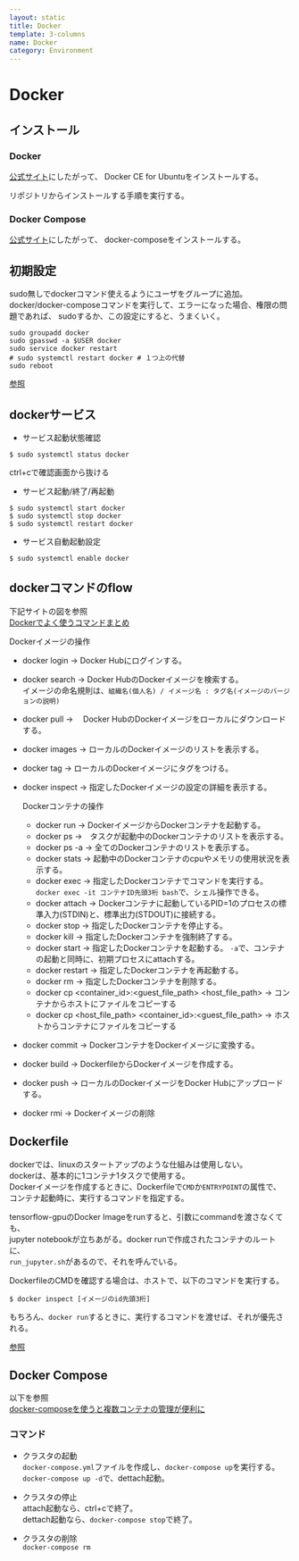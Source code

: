 ```yaml
---
layout: static
title: Docker
template: 3-columns
name: Docker
category: Environment
---
```


# Docker

## インストール

### Docker

[公式サイト](https://docs.docker.com/install/linux/docker-ce/ubuntu/)にしたがって、
Docker CE for Ubuntuをインストールする。

リポジトリからインストールする手順を実行する。

### Docker Compose

[公式サイト](https://docs.docker.com/compose/install/#install-compose)にしたがって、
docker-composeをインストールする。

## 初期設定

sudo無しでdockerコマンド使えるようにユーザをグループに追加。  
docker/docker-composeコマンドを実行して、エラーになった場合、権限の問題であれば、
sudoするか、この設定にすると、うまくいく。

```
sudo groupadd docker
sudo gpasswd -a $USER docker
sudo service docker restart
# sudo systemctl restart docker # １つ上の代替
sudo reboot
```
[参照](https://qiita.com/t2kmt/items/b3be56d4df5f80c555af#2-dockerインストール)

## dockerサービス

- サービス起動状態確認
```
$ sudo systemctl status docker
```
ctrl+cで確認画面から抜ける

- サービス起動/終了/再起動
```
$ sudo systemctl start docker
$ sudo systemctl stop docker
$ sudo systemctl restart docker
```

- サービス自動起動設定
```
$ sudo systemctl enable docker
```

## dockerコマンドのflow

下記サイトの図を参照  
[Dockerでよく使うコマンドまとめ](https://morizyun.github.io/docker/about-docker-command.html)

Dockerイメージの操作
- docker login  -> Docker Hubにログインする。
- docker search  -> Docker HubのDockerイメージを検索する。  
イメージの命名規則は、`組織名(個人名) / イメージ名 : タグ名(イメージのバージョンの説明)`
- docker pull  ->　 Docker HubのDockerイメージをローカルにダウンロードする。
- docker images  -> ローカルのDockerイメージのリストを表示する。
- docker tag  -> ローカルのDockerイメージにタグをつける。
- docker inspect  -> 指定したDockerイメージの設定の詳細を表示する。

  Dockerコンテナの操作
  - docker run -> DockerイメージからDockerコンテナを起動する。
  - docker ps  ->　タスクが起動中のDockerコンテナのリストを表示する。
  - docker ps -a  -> 全てのDockerコンテナのリストを表示する。
  - docker stats  -> 起動中のDockerコンテナのcpuやメモリの使用状況を表示する。
  - docker exec  -> 指定したDockerコンテナでコマンドを実行する。
  `docker exec -it コンテナID先頭3桁 bash`で、シェル操作できる。
  - docker attach  -> Dockerコンテナに起動しているPID=1のプロセスの標準入力(STDIN)と、標準出力(STDOUT)に接続する。
  - docker stop  -> 指定したDockerコンテナを停止する。
  - docker kill  -> 指定したDockerコンテナを強制終了する。
  - docker start  -> 指定したDockerコンテナを起動する。
  `-a`で、コンテナの起動と同時に、初期プロセスにattachする。
  - docker restart  -> 指定したDockerコンテナを再起動する。
  - docker rm  -> 指定したDockerコンテナを削除する。
  - docker cp \<container_id\>:\<guest_file_path\> \<host_file_path\> -> コンテナからホストにファイルをコピーする
  - docker cp \<host_file_path\> \<container_id\>:\<guest_file_path\> -> ホストからコンテナにファイルをコピーする

- docker commit -> DockerコンテナをDockerイメージに変換する。
- docker build -> DockerfileからDockerイメージを作成する。
- docker push -> ローカルのDockerイメージをDocker Hubにアップロードする。
- docker rmi  -> Dockerイメージの削除


## Dockerfile

dockerでは、linuxのスタートアップのような仕組みは使用しない。  
dockerは、基本的に1コンテナ1タスクで使用する。  
Dockerイメージを作成するときに、Dockerfileで`CMD`か`ENTRYPOINT`の属性で、  
コンテナ起動時に、実行するコマンドを指定する。

tensorflow-gpuのDocker Imageをrunすると、引数にcommandを渡さなくても、  
jupyter notebookが立ちあがる。docker runで作成されたコンテナのルートに、  
`run_jupyter.sh`があるので、それを呼んでいる。

DockerfileのCMDを確認する場合は、ホストで、以下のコマンドを実行する。
```
$ docker inspect [イメージのid先頭3桁]
```

もちろん、`docker run`するときに、実行するコマンドを渡せば、それが優先される。

[参照](https://qiita.com/hihihiroro/items/d7ceaadc9340a4dbeb8f)

## Docker Compose

以下を参照  
[docker-composeを使うと複数コンテナの管理が便利に](https://qiita.com/y_hokkey/items/d51e69c6ff4015e85fce)

### コマンド

- クラスタの起動  
`docker-compose.yml`ファイルを作成し、`docker-compose up`を実行する。  
`docker-compose up -d`で、dettach起動。

- クラスタの停止   
attach起動なら、ctrl+cで終了。  
dettach起動なら、`docker-compose stop`で終了。

- クラスタの削除   
`docker-compose rm`
